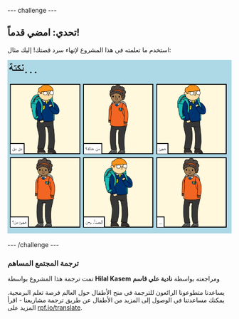 --- challenge ---

## تحدي: امضي قدماً!

استخدم ما تعلمته في هذا المشروع لإنهاء سرد قصتك! إليك مثال:

![لقطة شاشة](images/story-final.png)

--- /challenge ---

### ترجمة المجتمع المساهم

تمت ترجمة هذا المشروع بواسطة **Hilal Kasem** ومراجعته بواسطة **نادية علي قاسم** 

يساعدنا متطوعونا الرائعون للترجمة في منح الأطفال حول العالم فرصة تعلم البرمجية. يمكنك مساعدتنا في الوصول إلى المزيد من الأطفال عن طريق ترجمة مشاريعنا - اقرأ المزيد على [rpf.io/translate](https://rpf.io/translate).
